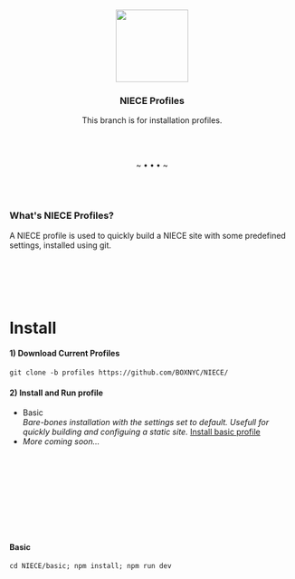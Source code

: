 <br>

<p align="center">
  <a href="https://niece.box.biz">
    <img src="https://niece.box.biz/images/niece/olive.svg" width="128" />
  </a>
</p>
<h3 align="center">NIECE Profiles</h3>
<p align="center"> This branch is for installation profiles.</p>

<br><br><p align="center">~ • **•** • ~</p><br><br>

### What's NIECE Profiles?
<p>A NIECE profile is used to quickly build a NIECE site with some predefined settings, installed using git.</p>

<br><br><br><br>

# Install

#### 1) Download Current Profiles
```ssh
git clone -b profiles https://github.com/BOXNYC/NIECE/
```

#### 2) Install and Run profile
 - Basic <br> _Bare-bones installation with the settings set to default. Usefull for quickly building and configuing a static site._ [Install basic profile](#basic)
 - _More coming soon..._


<br><br><br><br><br><br><br><br>


#### Basic
```ssh
cd NIECE/basic; npm install; npm run dev
```

<br><br><br><br><br><br><br><br>
